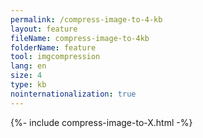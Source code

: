 ```yaml
---
permalink: /compress-image-to-4-kb
layout: feature
fileName: compress-image-to-4kb
folderName: feature
tool: imgcompression
lang: en
size: 4
type: kb
nointernationalization: true
---
```

{%- include compress-image-to-X.html -%}       
